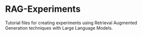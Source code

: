 # RAG-Experiments
Tutorial files for creating experiments using Retrieval Augmented Generation techniques with Large Language Models.
